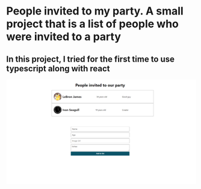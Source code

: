 # People invited to my party. A small project that is a list of people who were invited to a party

## In this project, I tried for the first time to use typescript along with react

![alt text](src/img.png)
